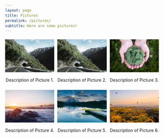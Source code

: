 ```yaml
---
layout: page
title: Pictures
permalink: /pictures/
subtitle: Here are some pictures!
---
```


<div class="gallery">
  <div class="gallery-item">
    <img src="/assets/img/1.jpg" alt="Description of Picture 1">
    <p>Description of Picture 1.</p>
  </div>
  <div class="gallery-item">
    <img src="/assets/img/1.jpg" alt="Description of Picture 2">
    <p>Description of Picture 2.</p>
  </div>
  <div class="gallery-item">
    <img src="/assets/img/3.jpg" alt="Description of Picture 3">
    <p>Description of Picture 3.</p>
  </div>
  <div class="gallery-item">
    <img src="/assets/img/4.jpg" alt="Description of Picture 4">
    <p>Description of Picture 4.</p>
  </div>
  <div class="gallery-item">
    <img src="/assets/img/5.jpg" alt="Description of Picture 5">
    <p>Description of Picture 5.</p>
  </div>
  <div class="gallery-item">
    <img src="/assets/img/6.jpg" alt="Description of Picture 6">
    <p>Description of Picture 6.</p>
  </div>
  <!-- Add more images here -->
</div>

<!-- Modal for expanding images -->
<div id="modal" class="modal">
  <span class="close">&times;</span>
  <img class="modal-content" id="modal-img">
</div>

<style>
.gallery {
  display: grid;
  grid-template-columns: repeat(3, 1fr);
  gap: 10px;
  margin-top: 20px;
}

.gallery-item {
  text-align: center;
}

.gallery-item img {
  width: 100%;
  cursor: pointer;
  transition: transform 0.2s;
}

.gallery-item img:hover {
  transform: scale(1.05);
}

.modal {
  display: none;
  position: fixed;
  z-index: 105; /* Ensure the modal is above the header */
  padding-top: 60px;
  left: 0;
  top: 0;
  width: 100%;
  height: 100%;
  overflow: auto;
  background-color: rgba(0, 0, 0, 0.9);
  align-items: center;
  justify-content: center;
}

.close {
  position: absolute;
  top: 80px; /* Position the close button lower, below the header */
  right: 20px;
  color: #f1f1f1;
  font-size: 40px;
  font-weight: bold;
  transition: 0.3s;
  cursor: pointer;
  z-index: 106; /* Ensure the close button is on top of everything */
}

.close:hover,
.close:focus {
  color: #bbb;
  text-decoration: none;
  cursor: pointer;
}

.modal-content {
  margin: auto;
  display: block;
  width: 80%;
  max-width: 700px;
  position: relative;
}


.modal-content, .close {
  animation-name: zoom;
  animation-duration: 0.6s;
}

@keyframes zoom {
  from {transform: scale(0)} 
  to {transform: scale(1)}
}

.close {
  position: absolute;
  top: 10px;
  right: 10px; /* Position closer to the corner of the image */
  color: #f1f1f1;
  font-size: 40px;
  font-weight: bold;
  transition: 0.3s;
  cursor: pointer;
  z-index: 101; /* Ensure the X is on top */
}

.close:hover,
.close:focus {
  color: #bbb;
  text-decoration: none;
  cursor: pointer;
}

.modal-content {
  position: relative;
}
</style>

<script>
// Get the modal
var modal = document.getElementById("modal");

// Get the image and insert it inside the modal - use its "alt" text as a caption
var modalImg = document.getElementById("modal-img");
document.querySelectorAll('.gallery-item img').forEach(function(img) {
  img.onclick = function(){
    modal.style.display = "block";
    modalImg.src = this.src;
  }
});

// Get the <span> element that closes the modal
var span = document.getElementsByClassName("close")[0];

// When the user clicks on <span> (x), close the modal
span.onclick = function() { 
  modal.style.display = "none";
}
</script>
